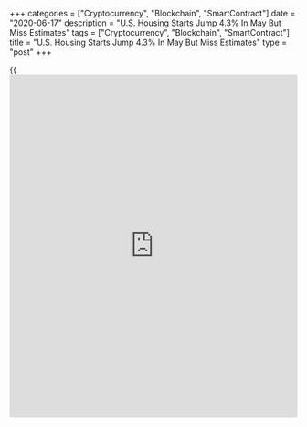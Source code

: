 +++
categories = ["Cryptocurrency", "Blockchain", "SmartContract"]
date = "2020-06-17"
description = "U.S. Housing Starts Jump 4.3% In May But Miss Estimates"
tags = ["Cryptocurrency", "Blockchain", "SmartContract"]
title = "U.S. Housing Starts Jump 4.3% In May But Miss Estimates"
type = "post"
+++

{{<iframe id="large-banner" src="https://www.bounty.group/#slide=24.0" width="100%" height="600" scrolling="no" style="border: 0px solid rgb(216, 221, 230); border-radius: 3px;">}}

New residential construction in the U.S. showed a notable rebound in the
month of May, according to a report released by the Commerce Department
on Wednesday, although housing starts still came in well below economist
estimates.

The report said housing starts jumped by 4.3 percent to an annual rate
of 974,000 in May after plummeting by 26.4 percent to a revised rate of
934,000 in April.

Economists had expected housing starts to soar by 22.9 percent to a rate
of 1.095 million from the 891,000 originally reported for the previous
month.

New construction of multi-family homes led the rebound in housing
starts, surging up by 15.0 percent to a rate of 299,000 in May following
a 33.2 percent nosedive to a rate of 260,000 in April.

Meanwhile, single-family family housing starts inched up by just 0.1
percent to a rate of 675,000 in May after tumbling by 23.4 percent to a
rate of 674,000 in the April.

The Commerce Department also said building permits spiked by 14.4
percent to an annual rate of 1.220 million in May after plunging by 21.4
percent to a revised rate of 1.066 million in April.

Building permits, an indicator of future housing demand, had been
expected to surge up by 14.3 percent to a rate of 1.228 million from the
1.074 million originally reported for the previous month.

Permits for single-family and multi-family homes both showed substantial
rebounds. Single-family permits jumped 11.9 percent to a rate of
745,000, while multi-family permits vaulted by 18.8 percent to a rate of
475,000.

Despite the monthly increases, housing starts and building permits were
down by 23.2 percent and 8.8 percent, respectively, compared to the same
month a year.

"We look for strong demand, improving homebuilder confidence and an
ongoing shortage of supply to support growth in housing starts over the
rest of the year, but we still expect starts to be down on average
across 2020 overall," said a note from economists at Oxford Economics.

On Tuesday, the National Association of Home Builders released a
separate report showing a continued rebound in U.S. homebuilder
confidence in the month of June.

The report said the NAHB/Wells Fargo Housing Market Index spiked to 58
in June from 37 in May, continuing to rebound from the nearly eight-year
low of 30 set in April. Economists had expected the index to climb to
45.

For comments and feedback [contact](https://www.playgroundfx.com/contact/): editorial@rtt[news](https://www.letsplayfx.com/blog/forex-news-website/).com

[Business News][1]

   1. www.rtt[news](https://www.letsplayfx.com/blog/forex-news-website/).com/Content/Business.aspx